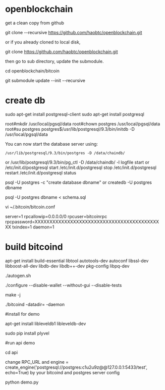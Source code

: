 # openblockchain

get a clean copy from github

git clone --recursive https://github.com/haobtc/openblockchain.git

or if you already cloned to local disk, 

git clone https://github.com/haobtc/openblockchain.git

then go to sub directory, update the submodule.

cd openblockchain/bitcoin

git submodule update --init --recursive

# create db

sudo apt-get install postgresql-client
sudo apt-get install postgresql

root#mkdir /usr/local/pgsql/data
root#chown postgres /usr/local/pgsql/data
root#su postgres
postgres$/usr/lib/postgresql/9.3/bin/initdb -D /usr/local/pgsql/data

You can now start the database server using:

    /usr/lib/postgresql/9.3/bin/postgres -D /data/chaindb/
or
    /usr/lib/postgresql/9.3/bin/pg_ctl -D /data/chaindb/ -l logfile start
or 
    /etc/init.d/postgresql start
    /etc/init.d/postgresql stop
    /etc/init.d/postgresql restart
    /etc/init.d/postgresql status


psql -U postgres -c "create database dbname"
or
createdb -U postgres dbname

psql -U postgres dbname < schema.sql

vi ~/.bitcoin/bitcoin.conf

server=1
rpcallowip=0.0.0.0/0
rpcuser=bitcoinrpc
rpcpassword=XXXXXXXXXXXXXXXXXXXXXXXXXXXXXXXXXXXXXXXXXXXX
txindex=1
daemon=1


# build bitcoind

apt-get install build-essential libtool autotools-dev autoconf libssl-dev libboost-all-dev libdb-dev libdb++-dev pkg-config libpq-dev 

./autogen.sh

./configure  --disable-wallet --without-gui --disable-tests

make -j

./bitcoind -datadir=<bitcoin data directory> -daemon

#install for demo

apt-get install libleveldb1 libleveldb-dev

sudo pip install plyvel

#run api demo

cd api 

change RPC_URL and engine = create_engine('postgresql://postgres:c1u2u9z@@127.0.0.1:5433/test', echo=True) by your bitcoind and postgres server config

python demo.py



